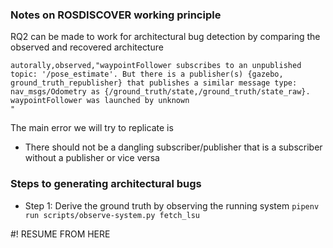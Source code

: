### Notes on ROSDISCOVER working principle
RQ2 can be made to work for architectural bug detection by comparing the observed and recovered architecture
```
autorally,observed,"waypointFollower subscribes to an unpublished topic: '/pose_estimate'. But there is a publisher(s) {gazebo, ground_truth_republisher} that publishes a similar message type: nav_msgs/Odometry as {/ground_truth/state,/ground_truth/state_raw}. waypointFollower was launched by unknown
"
```

The main error we will try to replicate is 
* There should not be a dangling subscriber/publisher that is a subscriber without a publisher or vice versa

### Steps to generating architectural bugs

- Step 1: Derive the ground truth by observing the running system
```pipenv run scripts/observe-system.py fetch_lsu```

#! RESUME FROM HERE